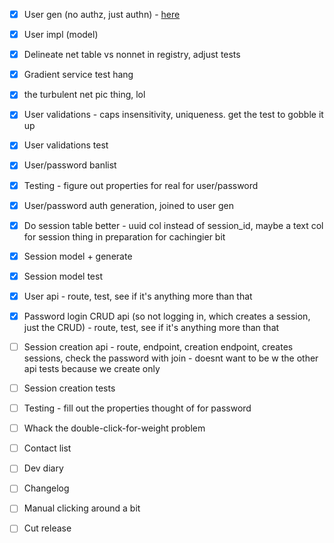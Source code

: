 - [x] User gen (no authz, just authn) - [here](https://cheatsheetseries.owasp.org/cheatsheets/Authentication_Cheat_Sheet.html)
- [x] User impl (model)
- [x] Delineate net table vs nonnet in registry, adjust tests
- [x] Gradient service test hang

- [x] the turbulent net pic thing, lol

- [x] User validations - caps insensitivity, uniqueness. get the test to gobble it up
- [x] User validations test
- [x] User/password banlist
- [x] Testing - figure out properties for real for user/password
- [x] User/password auth generation, joined to user gen

- [x] Do session table better - uuid col instead of session\_id, maybe a text col for session thing in preparation for cachingier bit
- [x] Session model + generate
- [x] Session model test
- [x] User api - route, test, see if it's anything more than that
- [x] Password login CRUD api (so not logging in, which creates a session, just the CRUD) - route, test, see if it's anything more than that

- [ ] Session creation api - route, endpoint, creation endpoint, creates sessions, check the password with join - doesnt want to be w the other api tests because we create only
- [ ] Session creation tests
- [ ] Testing - fill out the properties thought of for password
- [ ] Whack the double-click-for-weight problem

- [ ] Contact list
- [ ] Dev diary
- [ ] Changelog
- [ ] Manual clicking around a bit
- [ ] Cut release
